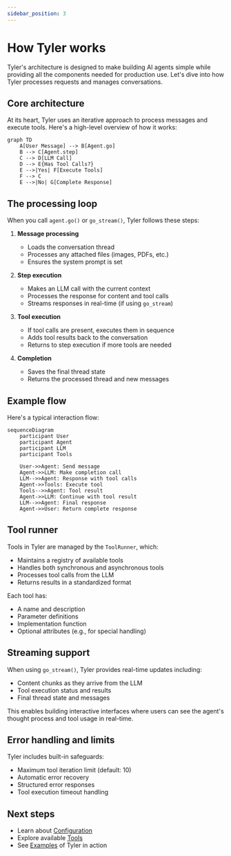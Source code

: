 ```yaml
---
sidebar_position: 3
---
```


# How Tyler works

Tyler's architecture is designed to make building AI agents simple while providing all the components needed for production use. Let's dive into how Tyler processes requests and manages conversations.

## Core architecture

At its heart, Tyler uses an iterative approach to process messages and execute tools. Here's a high-level overview of how it works:

```mermaid
graph TD
    A[User Message] --> B[Agent.go]
    B --> C[Agent.step]
    C --> D[LLM Call]
    D --> E{Has Tool Calls?}
    E -->|Yes| F[Execute Tools]
    F --> C
    E -->|No| G[Complete Response]
```

## The processing loop

When you call `agent.go()` or `go_stream()`, Tyler follows these steps:

1. **Message processing**
   - Loads the conversation thread
   - Processes any attached files (images, PDFs, etc.)
   - Ensures the system prompt is set

2. **Step execution**
   - Makes an LLM call with the current context
   - Processes the response for content and tool calls
   - Streams responses in real-time (if using `go_stream`)

3. **Tool execution**
   - If tool calls are present, executes them in sequence
   - Adds tool results back to the conversation
   - Returns to step execution if more tools are needed

4. **Completion**
   - Saves the final thread state
   - Returns the processed thread and new messages

## Example flow

Here's a typical interaction flow:

```mermaid
sequenceDiagram
    participant User
    participant Agent
    participant LLM
    participant Tools

    User->>Agent: Send message
    Agent->>LLM: Make completion call
    LLM-->>Agent: Response with tool calls
    Agent->>Tools: Execute tool
    Tools-->>Agent: Tool result
    Agent->>LLM: Continue with tool result
    LLM-->>Agent: Final response
    Agent->>User: Return complete response
```

## Tool runner

Tools in Tyler are managed by the `ToolRunner`, which:

- Maintains a registry of available tools
- Handles both synchronous and asynchronous tools
- Processes tool calls from the LLM
- Returns results in a standardized format

Each tool has:
- A name and description
- Parameter definitions
- Implementation function
- Optional attributes (e.g., for special handling)

## Streaming support

When using `go_stream()`, Tyler provides real-time updates including:

- Content chunks as they arrive from the LLM
- Tool execution status and results
- Final thread state and messages

This enables building interactive interfaces where users can see the agent's thought process and tool usage in real-time.

## Error handling and limits

Tyler includes built-in safeguards:

- Maximum tool iteration limit (default: 10)
- Automatic error recovery
- Structured error responses
- Tool execution timeout handling

## Next steps

- Learn about [Configuration](./configuration.md)
- Explore available [Tools](./tools/overview.md)
- See [Examples](./category/examples) of Tyler in action 